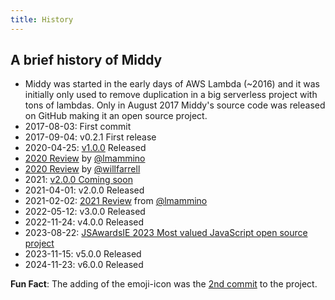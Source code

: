 ```yaml
---
title: History
---
```


## A brief history of Middy

- Middy was started in the early days of AWS Lambda (~2016) and it was initially only used to remove duplication in a big serverless project with tons of lambdas. Only in August 2017 Middy's source code was released on GitHub making it an open source project.
- 2017-08-03: First commit
- 2017-09-04: v0.2.1 First release
- 2020-04-25: [v1.0.0](https://loige.co/middy-1-is-here/) Released
- [2020 Review](https://loige.co/2020-a-year-in-review/#middy) by [@lmammino](https://github.com/lmammino)
- [2020 Review](https://github.com/middyjs/middy/issues/590) by [@willfarrell](https://github.com/willfarrell)
- 2021: [v2.0.0 Coming soon](https://github.com/middyjs/middy/issues/585)
- 2021-04-01: v2.0.0 Released
- 2021-02-02: [2021 Review](https://loige.co/2021-a-year-in-review#middy) from [@lmammino](https://github.com/lmammino)
- 2022-05-12: v3.0.0 Released
- 2022-11-24: v4.0.0 Released
- 2023-08-22: [JSAwardsIE 2023 Most valued JavaScript open source project](https://www.linkedin.com/posts/jsdayie_javascript-nodejs-activity-7099445347520757760-hsUQ)
- 2023-11-15: v5.0.0 Released
- 2024-11-23: v6.0.0 Released

**Fun Fact**: The adding of the emoji-icon was the [2nd commit](https://github.com/middyjs/middy/commit/a0acf430bb72f6f6f604e38cfd8a571912b6b4d7) to the project.
